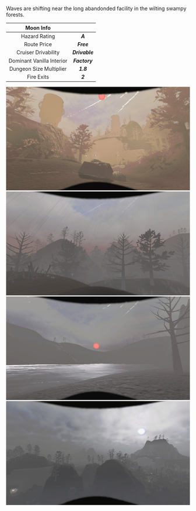 Waves are shifting near the long abandonded facility in the wilting swampy forests.

| Moon Info||
| :-: | :-: |
| Hazard Rating |***A***|
| Route Price |***Free***|
| Cruiser Drivability |***Drivable***|
| Dominant Vanilla Interior |***Factory***|
| Dungeon Size Multiplier |***1.8***|
| Fire Exits |***2***|

![Screenshot_1](https://github.com/1542-Decrypt/Lethal-Moons/blob/main/Screenshots/1.png?raw=true "Day")
![Screenshot_1](https://github.com/1542-Decrypt/Lethal-Moons/blob/main/Screenshots/20251025034327_1.jpg?raw=true "Rain")
![Screenshot_1](https://github.com/1542-Decrypt/Lethal-Moons/blob/main/Screenshots/20251025034425_1.jpg?raw=true "Dusk Lake")
![Screenshot_1](https://github.com/1542-Decrypt/Lethal-Moons/blob/main/Screenshots/20251025034520_1.jpg?raw=true "Fog")
